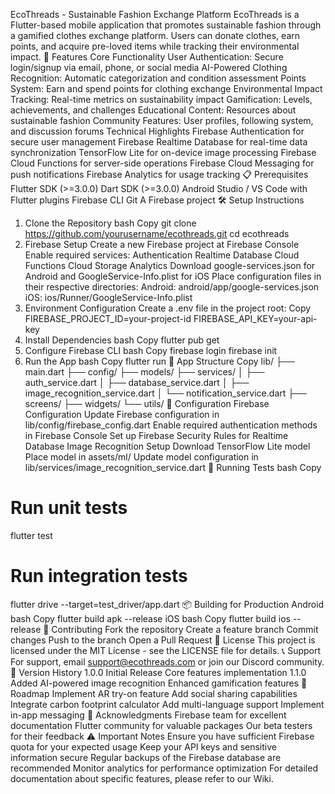 EcoThreads - Sustainable Fashion Exchange Platform
EcoThreads is a Flutter-based mobile application that promotes sustainable fashion through a gamified clothes exchange platform. Users can donate clothes, earn points, and acquire pre-loved items while tracking their environmental impact.
🚀 Features
Core Functionality
User Authentication: Secure login/signup via email, phone, or social media
AI-Powered Clothing Recognition: Automatic categorization and condition assessment
Points System: Earn and spend points for clothing exchange
Environmental Impact Tracking: Real-time metrics on sustainability impact
Gamification: Levels, achievements, and challenges
Educational Content: Resources about sustainable fashion
Community Features: User profiles, following system, and discussion forums
Technical Highlights
Firebase Authentication for secure user management
Firebase Realtime Database for real-time data synchronization
TensorFlow Lite for on-device image processing
Firebase Cloud Functions for server-side operations
Firebase Cloud Messaging for push notifications
Firebase Analytics for usage tracking
📋 Prerequisites
Flutter SDK (>=3.0.0)
Dart SDK (>=3.0.0)
Android Studio / VS Code with Flutter plugins
Firebase CLI
Git
A Firebase project
🛠️ Setup Instructions
1. Clone the Repository
bash
Copy
git clone https://github.com/yourusername/ecothreads.git
cd ecothreads
2. Firebase Setup
Create a new Firebase project at Firebase Console
Enable required services:
Authentication
Realtime Database
Cloud Functions
Cloud Storage
Analytics
Download google-services.json for Android and GoogleService-Info.plist for iOS
Place configuration files in their respective directories:
Android: android/app/google-services.json
iOS: ios/Runner/GoogleService-Info.plist
3. Environment Configuration
Create a .env file in the project root:
Copy
FIREBASE_PROJECT_ID=your-project-id
FIREBASE_API_KEY=your-api-key
4. Install Dependencies
bash
Copy
flutter pub get
5. Configure Firebase CLI
bash
Copy
firebase login
firebase init
6. Run the App
bash
Copy
flutter run
📱 App Structure
Copy
lib/
├── main.dart
├── config/
├── models/
├── services/
│   ├── auth_service.dart
│   ├── database_service.dart
│   ├── image_recognition_service.dart
│   └── notification_service.dart
├── screens/
├── widgets/
└── utils/
🔧 Configuration
Firebase Configuration
Update Firebase configuration in lib/config/firebase_config.dart
Enable required authentication methods in Firebase Console
Set up Firebase Security Rules for Realtime Database
Image Recognition Setup
Download TensorFlow Lite model
Place model in assets/ml/
Update model configuration in lib/services/image_recognition_service.dart
🚦 Running Tests
bash
Copy
# Run unit tests
flutter test

# Run integration tests
flutter drive --target=test_driver/app.dart
📦 Building for Production
Android
bash
Copy
flutter build apk --release
iOS
bash
Copy
flutter build ios --release
🤝 Contributing
Fork the repository
Create a feature branch
Commit changes
Push to the branch
Open a Pull Request
📄 License
This project is licensed under the MIT License - see the LICENSE file for details.
📞 Support
For support, email support@ecothreads.com or join our Discord community.
🔄 Version History
1.0.0
Initial Release
Core features implementation
1.1.0
Added AI-powered image recognition
Enhanced gamification features
🔮 Roadmap
Implement AR try-on feature
Add social sharing capabilities
Integrate carbon footprint calculator
Add multi-language support
Implement in-app messaging
🙏 Acknowledgments
Firebase team for excellent documentation
Flutter community for valuable packages
Our beta testers for their feedback
⚠️ Important Notes
Ensure you have sufficient Firebase quota for your expected usage
Keep your API keys and sensitive information secure
Regular backups of the Firebase database are recommended
Monitor analytics for performance optimization
For detailed documentation about specific features, please refer to our Wiki.

